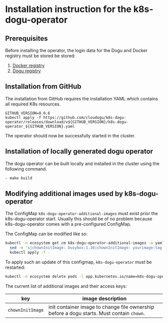 # Installation instruction for the k8s-dogu-operator

## Prerequisites

Before installing the operator, the login data for the Dogu and Docker registry must be stored be stored:

1. [Docker registry](configuring_the_container_registry_en.md)
2. [Dogu registry](configuring_the_dogu_registry_en.md)

## Installation from GitHub

The installation from GitHub requires the installation YAML which contains all required K8s resources.

```
GITHUB_VERSION=0.0.6
kubectl apply -f https://github.com/cloudogu/k8s-dogu-operator/releases/download/v${GITHUB_VERSION}/k8s-dogu-operator_${GITHUB_VERSION}.yaml
```

The operator should now be successfully started in the cluster.

## Installation of locally generated dogu operator

The dogu operator can be built locally and installed in the cluster using the following command.

```bash
- make build
```

## Modifying additional images used by k8s-dogu-operator

The ConfigMap `k8s-dogu-operator-additional-images` must exist prior the k8s-dogu-operator start. Usually this should be of no
problem because k8s-dogu-operator comes with a pre-configured ConfigMap.

The ConfigMap can be modified like so:

```bash
kubectl -n ecosystem get cm k8s-dogu-operator-additional-images -o yaml |
  sed -e 's|chownInitImage: busybox:1.36|chownInitImage: yourimage:tag|' |
  kubectl apply -f -
```

To apply such an update of this configmap, `k8s-dogu-operator` must be restarted:

```bash
kubectl -n ecosystem delete pods -l app.kubernetes.io/name=k8s-dogu-operator
```

The current list of additional images and their access keys:

| key              | image description                                                                         |
|------------------|-------------------------------------------------------------------------------------------|
| `chownInitImage` | init container image to change file ownership before a dogu starts. Must contain `chown`. |
